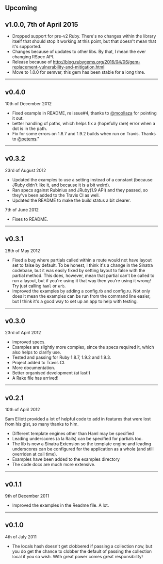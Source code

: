 ## Upcoming ##

## v1.0.0, 7th of April 2015 ##

* Dropped support for pre-v2 Ruby. There's no changes within the library itself that should stop it working at this point, but that doesn't mean that it's supported.
* Changes because of updates to other libs. By that, I mean the ever changing RSpec API.
* Release because of http://blog.rubygems.org/2016/04/06/gem-replacement-vulnerability-and-mitigation.html
* Move to 1.0.0 for semver, this gem has been stable for a long time.

----


## v0.4.0 ##

10th of December 2012

* Fixed example in README, re issue#4, thanks to [@moollaza](https://github.com/moollaza) for pointing it out.
* better handling of paths, which helps fix a (hopefully rare) error when a dot is in the path.
*  Fix for some errors on 1.8.7 and 1.9.2 builds when run on Travis. Thanks to [@petems](https://github.com/petems)."

----


## v0.3.2 ##

23rd of August 2012

* Updated the examples to use a setting instead of a constant (because JRuby didn't like it, and because it is a bit weird).
* Ran specs against Rubinius and JRuby(1.9 API) and they passed, so they've been added to the Travis CI as well.
* Updated the README to make the build status a bit clearer.

7th of June 2012

* Fixes to README.

----


## v0.3.1 ##

28th of May 2012

* Fixed a bug where partials called within a route would not have layout set to false by default. To be honest, I think it's a change in the Sinatra codebase, but it was easily fixed by setting layout to false with the partial method. This does, however, mean that partial can't be called to run a layout, but if you're using it that way then you're using it wrong! Try just calling `haml` or `erb`.
* Improved the examples by adding a config.rb and config.ru. Not only does it mean the examples can be run from the command line easier, but I think it's a good way to set up an app to help with testing.

----


## v0.3.0 ##

23rd of April 2012 

* Improved specs.
* Examples are slightly more complex, since the specs required it, which also helps to clarify use.
* Tested and passing for Ruby 1.8.7, 1.9.2 and 1.9.3.
* Project added to Travis CI.
* More documentation.
* Better organised development (at last!)
* A Rake file has arrived!

----


## v0.2.1 ##

10th of April 2012 

Sam Elliott provided a lot of helpful code to add in features that were lost from his gist, so many thanks to him. 

* Different template engines other than Haml may be specified
* Leading underscores (a la Rails) can be specified for partials too. 
* The lib is now a Sinatra Extension so the template engine and leading underscores can be configured for the application as a whole (and still overriden at call time). 
* Examples have been added to the examples directory 
* The code docs are much more extensive.

----


## v0.1.1 ##

9th of December 2011

* Improved the examples in the Readme file. A lot.

----


## v0.1.0 ##

4th of July 2011 

* The locals hash doesn't get clobbered if passing a collection now, but you do get the chance to clobber the default of passing the collection local if you so wish. With great power comes great responsibility!
